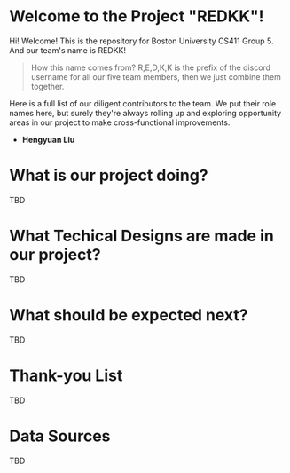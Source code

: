 # Welcome to the Project "REDKK"!

Hi! Welcome! This is the repository for Boston University CS411 Group 5. And our team's name is REDKK!

> How this name comes from?
> R,E,D,K,K is the prefix of the discord username for all our five team members, then we just combine them together.

Here is a full list of our diligent contributors to the team. We put their role names here, but surely they're always rolling up and exploring opportunity areas in our project to make cross-functional improvements.

 - **Hengyuan Liu**

# What is our project doing?

TBD

# What Techical Designs are made in our project?

TBD

# What should be expected next?

TBD

# Thank-you List

TBD

# Data Sources

TBD
